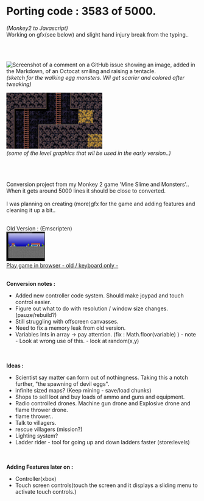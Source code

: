 # Porting code : 3583 of 5000.
*(Monkey2 to Javascript)*
<br>Working on gfx(see below) and slight hand injury break from the typing..<br>


<br><br>

![Screenshot of a comment on a GitHub issue showing an image, added in the Markdown, of an Octocat smiling and raising a tentacle.](https://cromdesi.home.xs4all.nl/images/linking/gif/dogsketch.gif)<br>
*(sketch for the walking egg monsters. Wil get scarier and colored after tweaking)*

<img src="Media/screenshot.png" width=50% height=50%><br>
*(some of the level graphics that wil be used in the early version..)*



<br>
<br>
<br>
Conversion project from my Monkey 2 game 'Mine Slime and Monsters'..
<br>
When it gets around 5000 lines it should be close to converted.
<br>
<br>
I was planning on creating (more)gfx for the game and adding features and cleaning it up a bit..
<br>
    
<br>Old Version : (Emscripten)<br>
<img src="Media/oldversion.jpg" width="20%"></img><br>
[Play game in browser - old / keyboard only -](https://cromdesi.home.xs4all.nl/emscripten/monstermineslime/Untitled1.html)
<br><br>



**Conversion notes :**
* Added new controller code system. Should make joypad and touch control easier.
* Figure out what to do with resolution / window size changes.(pauze/rebuild?)
* Still struggling with offscreen canvasses.
* Need to fix a memory leak from old version.
* Variables Ints in array -> pay attention. (fix : Math.floor(variable) ) - note - Look at wrong use of this. - look at random(x,y)


 <br><br>
**Ideas :**
* Scientist say matter can form out of nothingness. Taking this a notch further, "the spawning of devil eggs".
* infinite sized maps? (Keep mining - save/load chunks)
* Shops to sell loot and buy loads of ammo and guns and equipment.
* Radio controlled drones. Machine gun drone and Explosive drone and flame thrower drone.
* flame thrower..
* Talk to villagers.
* rescue villagers (mission?)
* Lighting system?
* Ladder rider - tool for going up and down ladders faster (store:levels)

<br><br>
**Adding Features later on :**
* Controller(xbox)
* Touch screen controls(touch the screen and it displays a sliding menu to activate touch controls.)
